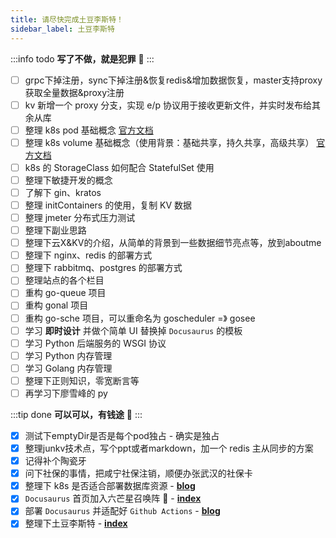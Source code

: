 ```yaml
---
title: 请尽快完成土豆李斯特！
sidebar_label: 土豆李斯特
---
```


:::info todo
**写了不做，就是犯罪**‍ 👮
:::

- [ ] grpc下掉注册，sync下掉注册&恢复redis&增加数据恢复，master支持proxy获取全量数据&proxy注册
- [ ] kv 新增一个 proxy 分支，实现 e/p 协议用于接收更新文件，并实时发布给其余从库
- [ ] 整理 k8s pod 基础概念 [官方文档](https://kubernetes.io/docs/concepts/workloads/pods/)
- [ ] 整理 k8s volume 基础概念（使用背景：基础共享，持久共享，高级共享） [官方文档](https://kubernetes.io/zh/docs/concepts/storage/volumes/)
- [ ] k8s 的 StorageClass 如何配合 StatefulSet 使用
- [ ] 整理下敏捷开发的概念
- [ ] 了解下 gin、kratos
- [ ] 整理 initContainers 的使用，复制 KV 数据
- [ ] 整理 jmeter 分布式压力测试
- [ ] 整理下副业思路
- [ ] 整理下云X&KV的介绍，从简单的背景到一些数据细节亮点等，放到aboutme
- [ ] 整理下 nginx、redis 的部署方式
- [ ] 整理下 rabbitmq、postgres 的部署方式
- [ ] 整理站点的各个栏目
- [ ] 重构 go-queue 项目
- [ ] 重构 gonal 项目
- [ ] 重构 go-sche 项目，可以重命名为 goscheduler =》 gosee
- [ ] 学习 **即时设计** 并做个简单 UI 替换掉 `Docusaurus` 的模板 
- [ ] 学习 Python 后端服务的 WSGI 协议
- [ ] 学习 Python 内存管理
- [ ] 学习 Golang 内存管理
- [ ] 整理下正则知识，零宽断言等
- [ ] 再学习下廖雪峰的 py

:::tip done
**可以可以，有钱途**‍ 🤑
:::

- [x] 测试下emptyDir是否是每个pod独占 - 确实是独占
- [x] 整理junkv技术点，写个ppt或者markdown，加一个 redis 主从同步的方案
- [x] 记得补个陶瓷牙
- [x] 问下社保的事情，把咸宁社保注销，顺便办张武汉的社保卡
- [x] 整理下 k8s 是否适合部署数据库资源 - [**blog**](/docusaurus/blog/2022/2/22/%E6%95%B0%E6%8D%AE%E5%BA%93%E6%98%AF%E5%90%A6%E9%80%82%E5%90%88%E5%AE%B9%E5%99%A8%E5%8C%96%E9%83%A8%E7%BD%B2)
- [x] `Docusaurus` 首页加入六芒星召唤阵 🤔 - [**index**](/docusaurus/)
- [x] 部署 `Docusaurus` 并适配好 `Github Actions` - [**blog**](/docusaurus/blog/2021/12/3/Github%E6%90%AD%E5%BB%BADocusaurus%E7%AB%99%E7%82%B9)
- [x] 整理下土豆李斯特 - [**index**](/docusaurus/author/%E5%9C%9F%E8%B1%86%E6%9D%8E%E6%96%AF%E7%89%B9)
